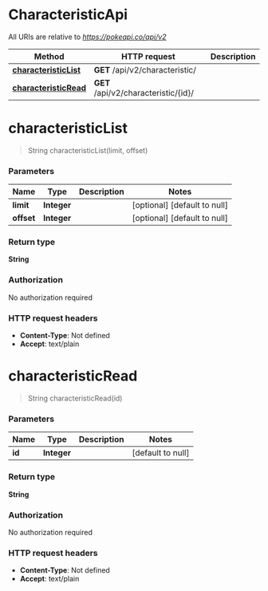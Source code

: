 # CharacteristicApi

All URIs are relative to *https://pokeapi.co/api/v2*

Method | HTTP request | Description
------------- | ------------- | -------------
[**characteristicList**](CharacteristicApi.md#characteristicList) | **GET** /api/v2/characteristic/ | 
[**characteristicRead**](CharacteristicApi.md#characteristicRead) | **GET** /api/v2/characteristic/{id}/ | 


<a name="characteristicList"></a>
# **characteristicList**
> String characteristicList(limit, offset)



### Parameters

Name | Type | Description  | Notes
------------- | ------------- | ------------- | -------------
 **limit** | **Integer**|  | [optional] [default to null]
 **offset** | **Integer**|  | [optional] [default to null]

### Return type

**String**

### Authorization

No authorization required

### HTTP request headers

- **Content-Type**: Not defined
- **Accept**: text/plain

<a name="characteristicRead"></a>
# **characteristicRead**
> String characteristicRead(id)



### Parameters

Name | Type | Description  | Notes
------------- | ------------- | ------------- | -------------
 **id** | **Integer**|  | [default to null]

### Return type

**String**

### Authorization

No authorization required

### HTTP request headers

- **Content-Type**: Not defined
- **Accept**: text/plain

